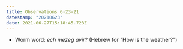 ```yaml
---
title: Observations 6-23-21
datestamp: "20210623"
date: 2021-06-27T15:18:45.723Z
---
```

- Worm word: *ech mezeg avir*? (Hebrew for “How is the weather?”)